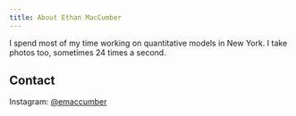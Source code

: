 ```yaml
---
title: About Ethan MacCumber
---
```


I spend most of my time working on quantitative models in New York. I take photos too, sometimes 24 times a second.

## Contact

Instagram: [@emaccumber](https://instagram.com/emaccumber)
